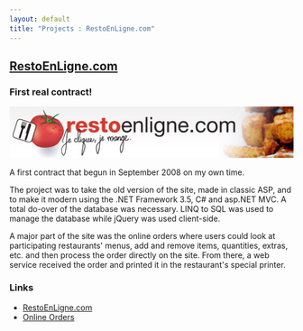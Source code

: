 ```yaml
---
layout: default
title: "Projects : RestoEnLigne.com"
---
```


## [RestoEnLigne.com](http://restoenligne.com/) ##
### First real contract! ###
![RestoEnLigne.com logo](/projects/restoenligne.com/logo.jpg)

A first contract that begun in September 2008 on my own time.

The project was to take the old version of the site, made in classic ASP, and to make it modern using
the .NET Framework 3.5, C# and asp.NET MVC. A total do-over of the database was necessary.
LINQ to SQL was used to manage the database while jQuery was used client-side.

A major part of the site was the online orders where users could look at participating restaurants' menus,
add and remove items, quantities, extras, etc. and then process the order directly on the site. From there,
a web service received the order and printed it in the restaurant's special printer.

### Links ###
* [RestoEnLigne.com](http://restoenligne.com/)
* [Online Orders](http://restoenligne.com/OnlineOrders)